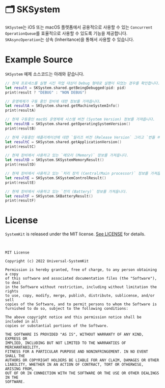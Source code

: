 # 🗂 SKSystem

`SKSystem`는 iOS 또는 macOS 플렛폼에서 공용적으로 사용할 수 있는 `Concurrent OperationQueue`를 효율적으로 사용할 수 있도록 기능을 제공합니다. `SKAsyncOperation`는 상속 (Inheritance)을 통해서 사용할 수 있습니다.

# Example Source

`SKSystem` 예제 소스코드는 아래와 같습니다.

```Swift
// 현재 프로세스를 실행 시킨 작업 대상이 Debug 형태로 실행이 되었는 경우를 확인합니다.
let result = SKSystem.shared.getBeingDebugged(pid: pid)
print(result ? "DEBUG" : "NON DEBUG")

// 운영체제가 구동 중인 장비에 대한 정보를 가져옵니다.
let resultA = SKSystem.shared.getMachineSystemInfo()
print(resultA)

// 현재 구동중인 macOS 운영체제 시스템 버전 (System Version) 정보를 가져옵니다.
let resultB = SKSystem.shared.getOperatingSystemVersion()
print(resultB)

// 현재 구동중인 애플리케이션에 대한 `릴리즈 버전 (Release Version` 그리고 `번들 버전 (Bundle Version)` 정보를 가져옵니다.
let resultC = SKSystem.shared.getApplicationVersion()
print(resultC)

// 현재 장비에서 사용하고 있는 `메모리 (Memory)` 정보를 가져옵니다.
let resultD = SKSystem.SKSystemMemoryResult()
print(resultD)

// 현재 장비에서 사용하고 있는 `처리 장치 (Central/Main processor)` 정보를 가져옵니다.
let resultE = SKSystem.SKSystemControlResult()
print(resultE)

// 현재 장비에서 사용하고 있는 `전지 (Battery)` 정보를 가져옵니다.
let resultF = SKSystem.SKBatteryResult()
print(resultF)
```

# License

`SystemKit` is released under the MIT license. [See LICENSE](https://github.com/ChangYeop-Yang/Apple-SystemKit/blob/main/LICENSE) for details.

</br>

```TEXT
MIT License

Copyright (c) 2022 Universal-SystemKit

Permission is hereby granted, free of charge, to any person obtaining a copy
of this software and associated documentation files (the "Software"), to deal
in the Software without restriction, including without limitation the rights
to use, copy, modify, merge, publish, distribute, sublicense, and/or sell
copies of the Software, and to permit persons to whom the Software is
furnished to do so, subject to the following conditions:

The above copyright notice and this permission notice shall be included in all
copies or substantial portions of the Software.

THE SOFTWARE IS PROVIDED "AS IS", WITHOUT WARRANTY OF ANY KIND, EXPRESS OR
IMPLIED, INCLUDING BUT NOT LIMITED TO THE WARRANTIES OF MERCHANTABILITY,
FITNESS FOR A PARTICULAR PURPOSE AND NONINFRINGEMENT. IN NO EVENT SHALL THE
AUTHORS OR COPYRIGHT HOLDERS BE LIABLE FOR ANY CLAIM, DAMAGES OR OTHER
LIABILITY, WHETHER IN AN ACTION OF CONTRACT, TORT OR OTHERWISE, ARISING FROM,
OUT OF OR IN CONNECTION WITH THE SOFTWARE OR THE USE OR OTHER DEALINGS IN THE
SOFTWARE.
```

